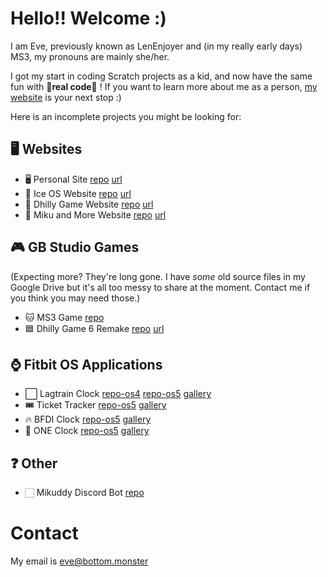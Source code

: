 # Hello!! Welcome :)
I am Eve, previously known as LenEnjoyer and (in my really early days) MS3, my pronouns are mainly she/her.

I got my start in coding Scratch projects as a kid, and now have the same fun with 👻**real code**👻 ! If you want to learn more about me as a person, [my website](https://bottom.monster) is your next stop :)

Here is an incomplete projects you might be looking for:
## 🖥️ Websites
* 🖥️ Personal Site [repo](https://github.com/TheCoolerMS3/eve-website) [url](https://bottom.monster)
* 🧊 Ice OS Website [repo](https://github.com/TheCoolerMS3/eve-website) [url](https://bottom.monster/iceos/)
* 🔻 Dhilly Game Website [repo](https://github.com/TheCoolerMS3/dhillygame-website) [url](https://dhillygame.co.uk)
* 💙 Miku and More Website [repo](https://github.com/TheCoolerMS3/mikuam) [url](https://mikuam.uk)
## 🎮 GB Studio Games
(Expecting more? They're long gone. I have *some* old source files in my Google Drive but it's all too messy to share at the moment. Contact me if you think you may need those.)
* 🐱 MS3 Game [repo](https://github.com/TheCoolerMS3/MS3-Game)
* 🟦 Dhilly Game 6 Remake [repo](https://github.com/TheCoolerMS3/DhillyGame6-Remake) [url](https://dhillygame.co.uk/6)
## ⌚ Fitbit OS Applications
* ⬜ Lagtrain Clock [repo-os4](https://github.com/TheCoolerMS3/Lagtrain-Clock-for-Fitbit-OS-4) [repo-os5](https://github.com/TheCoolerMS3/Lagtrain-Clock-for-Fitbit-OS-5) [gallery](https://gallery.fitbit.com/details/369d1d82-bca7-4a96-a5d8-69db535eb483)
* 🎟️ Ticket Tracker [repo-os5](https://github.com/TheCoolerMS3/Fitbit-OS-Arcade-Ticket-Tracker) [gallery](https://gallery.fitbit.com/details/9390b8ca-be00-4c82-8f64-b46aba63d391)
* ️‍🔥 BFDI Clock [repo-os5](https://github.com/TheCoolerMS3/BFDI-clockface-fitbitos5) [gallery](https://gallery.fitbit.com/details/5049cf2d-61d5-47c3-92a4-b7f6858c0443)
* 🎒 ONE Clock [repo-os5](https://github.com/TheCoolerMS3/hfjone-clock) [gallery](https://gallery.fitbit.com/details/f8d7c96d-a68c-4695-abda-c1d5c27b1067)
## ❓ Other
* 🏻 Mikuddy Discord Bot [repo](https://github.com/TheCoolerMS3/mikuddyjs)

# Contact
My email is eve@bottom.monster
